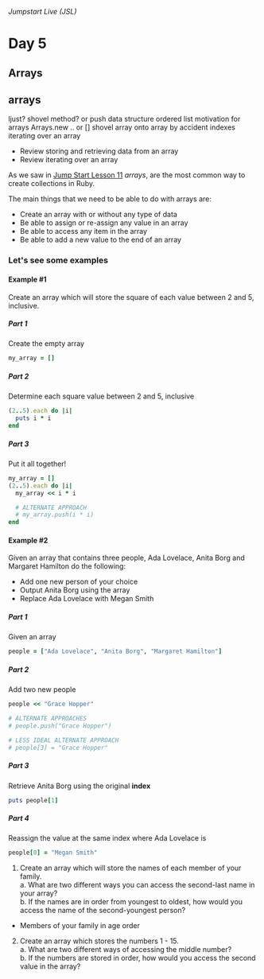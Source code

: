 _Jumpstart Live (JSL)_
# Day 5
## Arrays

arrays
----
ljust?
shovel method? or push
data structure
ordered list
motivation for arrays
Arrays.new .. or []
shovel array onto array by accident
indexes
iterating over an array
* Review storing and retrieving data from an array
* Review iterating over an array

As we saw in [Jump Start Lesson 11](https://github.com/Ada-Developers-Academy/jump-start/blob/master/lessons/11-basic-data-structs/notes/arrays.md) _arrays_, are the most common way to create collections in Ruby.

The main things that we need to be able to do with arrays are:
- Create an array with or without any type of data  
- Be able to assign or re-assign any value in an array
- Be able to access any item in the array
- Be able to add a new value to the end of an array


### Let's see some examples
#### Example #1
Create an array which will store the square of each value between 2 and 5, inclusive.

##### Part 1
Create the empty array
```ruby
my_array = []
```

##### Part 2
Determine each square value between 2 and 5, inclusive
```ruby
(2..5).each do |i|
  puts i * i
end
```

##### Part 3
Put it all together!
```ruby
my_array = []
(2..5).each do |i|
  my_array << i * i

  # ALTERNATE APPROACH
  # my_array.push(i * i)
end
```

#### Example #2
Given an array that contains three people, Ada Lovelace, Anita Borg  and Margaret Hamilton do the following:
- Add one new person of your choice
- Output Anita Borg using the array
- Replace Ada Lovelace with Megan Smith

##### Part 1
Given an array
```ruby
people = ["Ada Lovelace", "Anita Borg", "Margaret Hamilton"]
```

##### Part 2
Add two new people
```ruby
people << "Grace Hopper"

# ALTERNATE APPROACHES
# people.push("Grace Hopper")

# LESS IDEAL ALTERNATE APPROACH
# people[3] = "Grace Hopper"
```

##### Part 3
Retrieve Anita Borg using the original **index**
```ruby
puts people[1]
```

##### Part 4
Reassign the value at the same index where Ada Lovelace is
```ruby
people[0] = "Megan Smith"
```

1. Create an array which will store the names of each member of your family.  
  a. What are two different ways you can access the second-last name in your array?  
  b. If the names are in order from youngest to oldest, how would you access the name of the second-youngest person?
  * Members of your family in age order

2. Create an array which stores the numbers 1 - 15.  
  a. What are two different ways of accessing the middle number?  
  b. If the numbers are stored in order, how would you access the second value in the array? 

